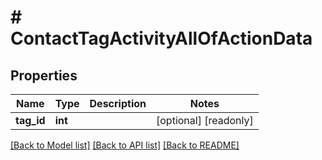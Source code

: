 # # ContactTagActivityAllOfActionData

## Properties

Name | Type | Description | Notes
------------ | ------------- | ------------- | -------------
**tag_id** | **int** |  | [optional] [readonly]

[[Back to Model list]](../../README.md#models) [[Back to API list]](../../README.md#endpoints) [[Back to README]](../../README.md)
